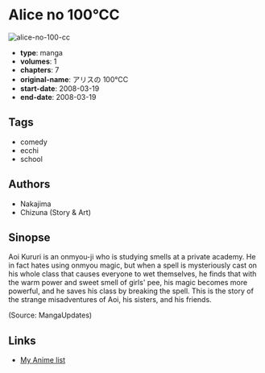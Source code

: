 # Alice no 100°CC

![alice-no-100-cc](https://cdn.myanimelist.net/images/manga/2/211655.jpg)

-   **type**: manga
-   **volumes**: 1
-   **chapters**: 7
-   **original-name**: アリスの 100℃C
-   **start-date**: 2008-03-19
-   **end-date**: 2008-03-19

## Tags

-   comedy
-   ecchi
-   school

## Authors

-   Nakajima
-   Chizuna (Story & Art)

## Sinopse

Aoi Kururi is an onmyou-ji who is studying smells at a private academy. He in fact hates using onmyou magic, but when a spell is mysteriously cast on his whole class that causes everyone to wet themselves, he finds that with the warm power and sweet smell of girls' pee, his magic becomes more powerful, and he saves his class by breaking the spell. This is the story of the strange misadventures of Aoi, his sisters, and his friends.

(Source: MangaUpdates)

## Links

-   [My Anime list](https://myanimelist.net/manga/13445/Alice_no_100%C2%B0CC)
